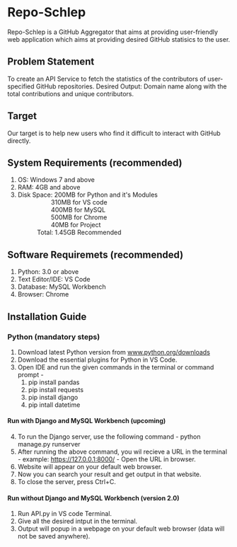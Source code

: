 # Repo-Schlep
Repo-Schlep is a GitHub Aggregator that aims at providing user-friendly web application which aims at providing desired GitHub statisics to the user.

## Problem Statement
To create an API Service to fetch the statistics of the contributors of user-specified GitHub repositories.
Desired Output: Domain name along with the total contributions and unique contributors.

## Target
Our target is to help new users who find it difficult to interact with GitHub directly. 

## System Requirements (recommended)
1. OS: Windows 7 and above
2. RAM: 4GB and above
3. Disk Space: 200MB for Python and it's Modules <br /> 
 &nbsp; &nbsp; &nbsp; &nbsp; &nbsp; &nbsp; &nbsp; &nbsp; &nbsp; &nbsp;310MB for VS code <br />
 &nbsp; &nbsp; &nbsp; &nbsp; &nbsp; &nbsp; &nbsp; &nbsp; &nbsp; &nbsp;400MB for MySQL <br />
 &nbsp; &nbsp; &nbsp; &nbsp; &nbsp; &nbsp; &nbsp; &nbsp; &nbsp; &nbsp;500MB for Chrome <br />
 &nbsp; &nbsp; &nbsp; &nbsp; &nbsp; &nbsp; &nbsp; &nbsp; &nbsp; &nbsp;40MB for Project <br />
 &nbsp; &nbsp; &nbsp; &nbsp; &nbsp; &nbsp;Total: 1.45GB Recommended

## Software Requiremets (recommended) 
1. Python: 3.0 or above
2. Text Editor/IDE: VS Code 
3. Database: MySQL Workbench
4. Browser: Chrome

## Installation Guide
### Python (mandatory steps)
1. Download latest Python version from www.python.org/downloads
2. Download the essential plugins for Python in VS Code.
3. Open IDE and run the given commands in the terminal or command prompt -
     1. pip install pandas
     2. pip install requests
     3. pip install django
     4. pip intall datetime
#### Run with Django and MySQL Workbench (upcoming)
4. To run the Django server, use the following command - 
     python manage.py runserver
5. After running the above command, you wil recieve a URL in the terminal - example: https://127.0.0.1:8000/ - Open the URL in browser.
6. Website will appear on your default web browser.
7. Now you can search your result and get output in that website.
8. To close the server, press Ctrl+C. 
#### Run without Django and MySQL Workbench (version 2.0)
1. Run API.py in VS code Terminal.
2. Give all the desired intput in the terminal.
3. Output will popup in a webpage on your default web browser (data will not be saved anywhere).
     
